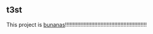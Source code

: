 ## t3st

This project is [bunanas](https://i.imgur.com/mtKJ6TK.webm)!!!!!!!!!!!!!!!!!!!!!!!!!!!!!!!!!!!!!!!!!!!!!!!!!!!!!
